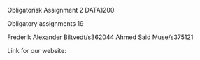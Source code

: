Obligatorisk Assignment 2 DATA1200

Obligatory assignments 19

Frederik Alexander Biltvedt/s362044 Ahmed Said Muse/s375121

Link for our website: 

